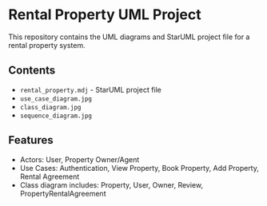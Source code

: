 # Rental Property UML Project

This repository contains the UML diagrams and StarUML project file for a rental property system.

## Contents
- `rental_property.mdj` - StarUML project file
- `use_case_diagram.jpg`
- `class_diagram.jpg`
- `sequence_diagram.jpg`

## Features
- Actors: User, Property Owner/Agent
- Use Cases: Authentication, View Property, Book Property, Add Property, Rental Agreement
- Class diagram includes: Property, User, Owner, Review, PropertyRentalAgreement
